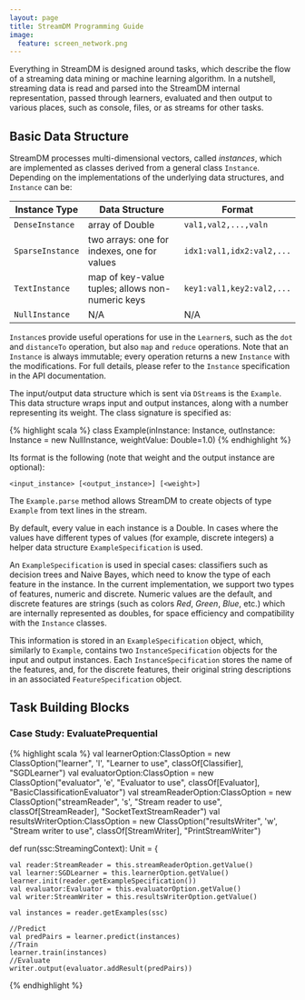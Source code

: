 ```yaml
---
layout: page
title: StreamDM Programming Guide
image:
  feature: screen_network.png
---
```


Everything in StreamDM is designed around tasks, which describe the flow of a
streaming data mining or machine learning algorithm. In a
nutshell, streaming data is read and parsed into the StreamDM internal
representation, passed through learners, evaluated and then output to various
places, such as console, files, or as streams for other tasks. 

## Basic Data Structure

StreamDM processes multi-dimensional vectors, called _instances_, which are
implemented as classes derived from a general class `Instance`. Depending on the
implementations of the underlying data structures, and `Instance` can be:

__Instance Type__ | __Data Structure__ | __Format__
--- | --- | ---
`DenseInstance` | array of Double | `val1,val2,...,valn`
`SparseInstance` | two arrays: one for indexes, one for values | `idx1:val1,idx2:val2,...`
`TextInstance` | map of key-value tuples; allows non-numeric keys | `key1:val1,key2:val2,...`
`NullInstance` | N/A | N/A

`Instance`s provide useful operations for use in the `Learner`s, such as the
`dot` and `distanceTo` operation, but also `map` and `reduce` operations. Note
that an `Instance` is always immutable; every operation returns a new `Instance`
with the modifications. For full details, please refer to the `Instance`
specification in the API documentation.

The input/output data structure which is sent via `DStream`s is the `Example`.
This data structure  wraps input and output instances, along with a number
representing its weight. The class signature is specified as:

{% highlight scala %}
class Example(inInstance: Instance, outInstance: Instance = new NullInstance, 
              weightValue: Double=1.0) 
{% endhighlight %}

Its format is the following (note that weight and the output instance are
optional):

```
<input_instance> [<output_instance>] [<weight>]  
```
The `Example.parse` method allows StreamDM to create objects of type `Example`
from text lines in the stream.

By default, every value in each instance is a Double. In cases where the values
have different types of values (for example, discrete integers) a helper data
structure `ExampleSpecification` is used. 

An `ExampleSpecification` is used in special cases: classifiers such as decision
trees and Naive Bayes, which need to know the type of each feature in the
instance. In the current implementation, we support two types of features,
numeric and discrete. Numeric values are the default, and discrete features are
strings (such as colors *Red*, *Green*, *Blue*, etc.) which are internally
represented as doubles, for space efficiency and compatibility with the
`Instance` classes.

This information is stored in an `ExampleSpecification` object, which, similarly
to `Example`, contains two `InstanceSpecification` objects for the input and
output instances. Each `InstanceSpecification` stores the name of the features,
and, for the discrete features, their original string descriptions in an
associated `FeatureSpecification` object.

## Task Building Blocks

### Case Study: EvaluatePrequential

{% highlight scala %}
  val learnerOption:ClassOption = new ClassOption("learner", 'l',
    "Learner to use", classOf[Classifier], "SGDLearner")
  val evaluatorOption:ClassOption = new ClassOption("evaluator", 'e',
    "Evaluator to use", classOf[Evaluator], "BasicClassificationEvaluator")
  val streamReaderOption:ClassOption = new ClassOption("streamReader", 's',
    "Stream reader to use", classOf[StreamReader], "SocketTextStreamReader")
  val resultsWriterOption:ClassOption = new ClassOption("resultsWriter", 'w',
    "Stream writer to use", classOf[StreamWriter], "PrintStreamWriter")


  def run(ssc:StreamingContext): Unit = {

    val reader:StreamReader = this.streamReaderOption.getValue()
    val learner:SGDLearner = this.learnerOption.getValue()
    learner.init(reader.getExampleSpecification())
    val evaluator:Evaluator = this.evaluatorOption.getValue()
    val writer:StreamWriter = this.resultsWriterOption.getValue()

    val instances = reader.getExamples(ssc)

    //Predict
    val predPairs = learner.predict(instances)
    //Train
    learner.train(instances)
    //Evaluate
    writer.output(evaluator.addResult(predPairs))
{% endhighlight %}
